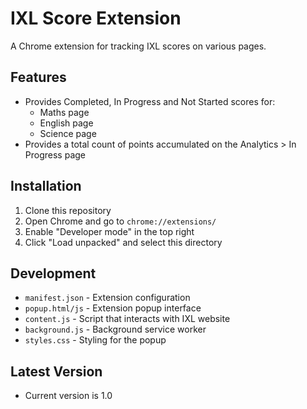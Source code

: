# IXL Score Extension

A Chrome extension for tracking IXL scores on various pages.

## Features
- Provides Completed, In Progress and Not Started scores for:
  - Maths page
  - English page
  - Science page
- Provides a total count of points accumulated on the Analytics > In Progress page


## Installation
1. Clone this repository
2. Open Chrome and go to `chrome://extensions/`
3. Enable "Developer mode" in the top right
4. Click "Load unpacked" and select this directory

## Development
- `manifest.json` - Extension configuration
- `popup.html/js` - Extension popup interface
- `content.js` - Script that interacts with IXL website
- `background.js` - Background service worker
- `styles.css` - Styling for the popup

## Latest Version
- Current version is 1.0
